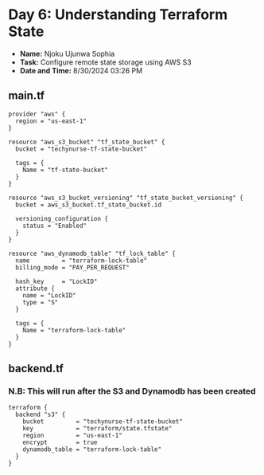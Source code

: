 # Day 6: Understanding Terraform State

- **Name:** Njoku Ujunwa Sophia
- **Task:** Configure remote state storage using AWS S3 
- **Date and Time:** 8/30/2024 03:26 PM


## main.tf
```hcl
provider "aws" {
  region = "us-east-1"
}

resource "aws_s3_bucket" "tf_state_bucket" {
  bucket = "techynurse-tf-state-bucket"  

  tags = {
    Name = "tf-state-bucket"
  }
}

resource "aws_s3_bucket_versioning" "tf_state_bucket_versioning" {
  bucket = aws_s3_bucket.tf_state_bucket.id

  versioning_configuration {
    status = "Enabled"
  }
}

resource "aws_dynamodb_table" "tf_lock_table" {
  name         = "terraform-lock-table"  
  billing_mode = "PAY_PER_REQUEST"

  hash_key     = "LockID"
  attribute {
    name = "LockID"
    type = "S"
  }

  tags = {
    Name = "terraform-lock-table"
  }
}
```


## backend.tf

### N.B: This will run after the S3 and Dynamodb has been created
```hcl
terraform {
  backend "s3" {
    bucket         = "techynurse-tf-state-bucket" 
    key            = "terraform/state.tfstate"
    region         = "us-east-1"
    encrypt        = true
    dynamodb_table = "terraform-lock-table"
  }
}
```
